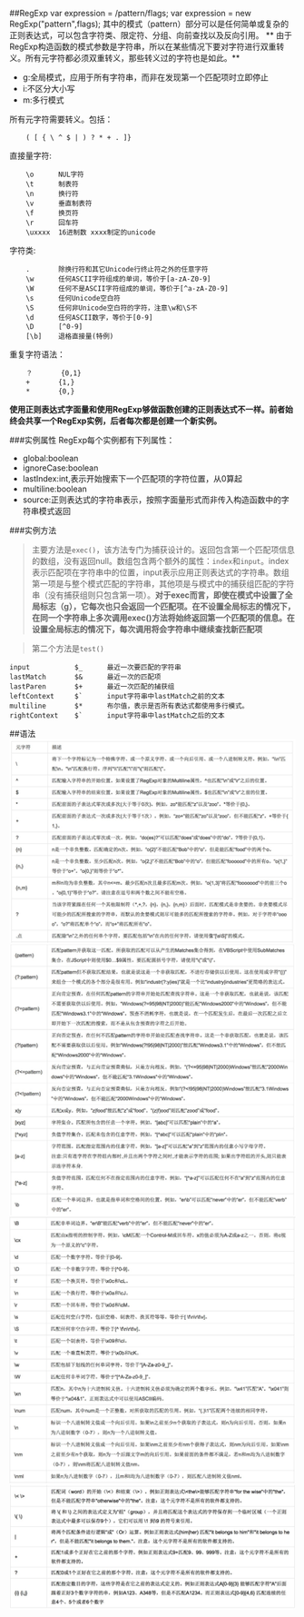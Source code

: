 ##RegExp
		var expression = /pattern/flags;
		var expression = new RegExp("pattern",flags);
其中的模式（pattern）部分可以是任何简单或复杂的正则表达式，可以包含字符类、限定符、分组、向前查找以及反向引用。
** 由于RegExp构造函数的模式参数是字符串，所以在某些情况下要对字符进行双重转义。所有元字符都必须双重转义，那些转义过的字符也是如此。**

- g:全局模式，应用于所有字符串，而非在发现第一个匹配项时立即停止
- i:不区分大小写
- m:多行模式

所有元字符需要转义。包括：
		 
		( [ { \ ^ $ | ) ? * + . ]}

直接量字符:
		
		\o 		NUL字符
		\t		制表符
		\n		换行符
		\v		垂直制表符
		\f		换页符
		\r		回车符
		\uxxxx	16进制数 xxxx制定的unicode

字符类:
		
		.		除换行符和其它Unicode行终止符之外的任意字符
		\w		任何ASCII字符组成的单词，等价于[a-zA-Z0-9]
		\W		任何不是ASCII字符组成的单词，等价于[^a-zA-Z0-9]
		\s		任何Unicode空白符
		\S		任何非Unicode空白符的字符，注意\w和\S不 
		\d		任何ASCII数字，等价于[0-9]
		\D		[^0-9]
		[\b]	退格直接量(特例)
					
重复字符语法：
		
		？		{0,1}
		+		{1,}
		*		{0,}
		
**使用正则表达式字面量和使用RegExp够做函数创建的正则表达式不一样。前者始终会共享一个RegExp实例，后者每次都是创建一个新实例。**

###实例属性
RegExp每个实例都有下列属性：

- global:boolean
- ignoreCase:boolean
- lastIndex:int,表示开始搜索下一个匹配项的字符位置，从0算起
- multiline:boolean
- source:正则表达式的字符串表示，按照字面量形式而非传入构造函数中的字符串模式返回

###实例方法
>主要方法是`exec()`，该方法专门为捕获设计的。返回包含第一个匹配项信息的数组，没有返回null。数组包含两个额外的属性：`index`和`input`。index表示匹配项在字符串中的位置，input表示应用正则表达式的字符串。数组第一项是与整个模式匹配的字符串，其他项是与模式中的捕获组匹配的字符串（没有捕获组则只包含第一项）。**对于exec而言，即使在模式中设置了全局标志（g），它每次也只会返回一个匹配项。在不设置全局标志的情况下，在同一个字符串上多次调用exec()方法将始终返回第一个匹配项的信息。在设置全局标志的情况下，每次调用将会字符串中继续查找新匹配项**

>第二个方法是`test()`

	input      		$_ 		最近一次要匹配的字符串
	lastMatch  		$&		最近一次的匹配项
	lastParen		$+		最近一次匹配的捕获组
	leftContext    	$`		input字符串中lastMatch之前的文本
	multiline		$*		布尔值，表示是否所有表达式都使用多行模式。
	rightContext	$`		input字符串中lastMatch之后的文本
	
##语法
![Alt text](pic/reg1.png)
![Alt text](pic/reg2.png)
![Alt text](pic/reg3.png)
![Alt text](pic/reg4.png)
	